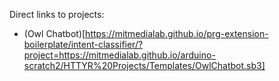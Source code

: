 Direct links to projects:
* (Owl Chatbot)[https://mitmedialab.github.io/prg-extension-boilerplate/intent-classifier/?project=https://mitmedialab.github.io/arduino-scratch2/HTTYR%20Projects/Templates/OwlChatbot.sb3]
